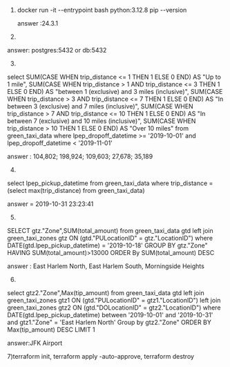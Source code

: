 1) docker run -it --entrypoint bash python:3.12.8
    pip --version

    answer :24.3.1

2)
answer: postgres:5432 or db:5432



3)
select 
	SUM(CASE WHEN trip_distance <= 1 THEN 1 ELSE 0 END) AS "Up to 1 mile",
    SUM(CASE WHEN trip_distance > 1 AND trip_distance <= 3 THEN 1 ELSE 0 END) AS "between 1 (exclusive) and 3 miles (inclusive)",
    SUM(CASE WHEN trip_distance > 3 AND trip_distance <= 7 THEN 1 ELSE 0 END) AS "In between 3 (exclusive) and 7 miles (inclusive)",
    SUM(CASE WHEN trip_distance > 7 AND trip_distance <= 10 THEN 1 ELSE 0 END) AS "In between 7 (exclusive) and 10 miles (inclusive)",
    SUM(CASE WHEN trip_distance > 10 THEN 1 ELSE 0 END) AS "Over 10 miles"
from green_taxi_data
where lpep_dropoff_datetime >= '2019-10-01' 
and lpep_dropoff_datetime < '2019-11-01'

answer : 104,802; 198,924; 109,603; 27,678; 35,189


4)
select lpep_pickup_datetime
from green_taxi_data
where trip_distance = (select max(trip_distance) from green_taxi_data)

answer = 2019-10-31 23:23:41

5)
SELECT gtz."Zone",SUM(total_amount)
from green_taxi_data gtd
left join green_taxi_zones gtz
ON (gtd."PULocationID" = gtz."LocationID")
where DATE(gtd.lpep_pickup_datetime) = '2019-10-18'
GROUP BY gtz."Zone"
HAVING SUM(total_amount)>13000
ORDER By SUM(total_amount) DESC

answer : East Harlem North, East Harlem South, Morningside Heights

6)
select gtz2."Zone",Max(tip_amount)
from green_taxi_data gtd
left join green_taxi_zones gtz1
ON (gtd."PULocationID" = gtz1."LocationID")
left join green_taxi_zones gtz2
ON (gtd."DOLocationID" = gtz2."LocationID")
where DATE(gtd.lpep_pickup_datetime) between '2019-10-01' and '2019-10-31'
and gtz1."Zone" = 'East Harlem North'
Group by gtz2."Zone"
ORDER BY Max(tip_amount) DESC
LIMIT 1

answer:JFK Airport


7)terraform init, terraform apply -auto-approve, terraform destroy